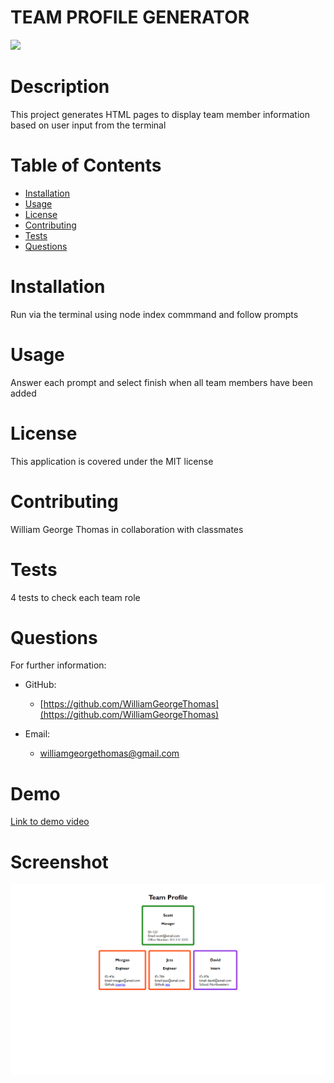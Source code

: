 # TEAM PROFILE GENERATOR
  <img src="https://img.shields.io/badge/license-MIT-green.svg">

  # Description 
  This project generates HTML pages to display team member information based on user input from the terminal
  # Table of Contents 
  * [Installation](#installation)
  * [Usage](#usage)
  * [License](#license)
  * [Contributing](#contributing)
  * [Tests](#tests)
  * [Questions](#questions)
  # Installation 
  Run via the terminal using node index commmand and follow prompts
  # Usage 
  Answer each prompt and select finish when all team members have been added
   # License
This application is covered under the MIT license
  # Contributing 
  William George Thomas in collaboration with classmates 
  # Tests 
  4 tests to check each team role
  # Questions 
  For further information:
 
  * GitHub:
    * [https://github.com/WilliamGeorgeThomas](https://github.com/WilliamGeorgeThomas)
 
  * Email:
    * williamgeorgethomas@gmail.com

# Demo

[Link to demo video](https://drive.google.com/file/d/1JVNKMwMEffE43JsMvzsBKbnIDeL-lq3G/view)



# Screenshot

![screenshot of example page generated with application](./_C__Users_Will_code_team-profile-generator_example.html.png)

